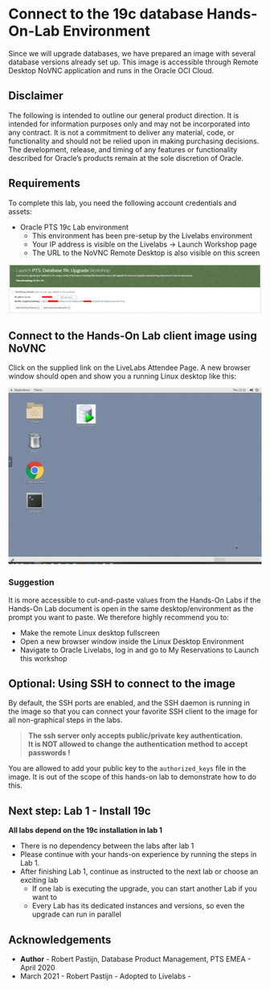 # Connect to the 19c database Hands-On-Lab Environment #

 Since we will upgrade databases, we have prepared an image with several database versions already set up. This image is accessible through Remote Desktop NoVNC application and runs in the Oracle OCI Cloud.

## Disclaimer ##
 The following is intended to outline our general product direction. It is intended for information purposes only and may not be incorporated into any contract. It is not a commitment to deliver any material, code, or functionality and should not be relied upon in making purchasing decisions. The development, release, and timing of any features or functionality described for Oracle’s products remain at the sole discretion of Oracle.

## Requirements ##

 To complete this lab, you need the following account credentials and assets:

- Oracle PTS 19c Lab environment
    - This environment has been pre-setup by the Livelabs environment
    - Your IP address is visible on the Livelabs -> Launch Workshop page
    - The URL to the NoVNC Remote Desktop is also visible on this screen


 ![](./images/01-LL-details.png)

## Connect to the Hands-On Lab client image using NoVNC ##

 Click on the supplied link on the LiveLabs Attendee Page. A new browser window should open and show you a running Linux desktop like this:

 ![](./images/02-NoVNC-Desktop.png)

### Suggestion ####

 It is more accessible to cut-and-paste values from the Hands-On Labs if the Hands-On Lab document is open in the same desktop/environment as the prompt you want to paste. We therefore highly recommend you to:

- Make the remote Linux desktop fullscreen
- Open a new browser window inside the Linux Desktop Environment
- Navigate to Oracle Livelabs, log in and go to My Reservations to Launch this workshop

## Optional: Using SSH to connect to the image ##

 By default, the SSH ports are enabled, and the SSH daemon is running in the image so that you can connect your favorite SSH client to the image for all non-graphical steps in the labs.

 > **The ssh server only accepts public/private key authentication. <br>
 > It is NOT allowed to change the authentication method to accept passwords !**

 You are allowed to add your public key to the `authorized_keys` file in the image.
 It is out of the scope of this hands-on lab to demonstrate how to do this.

## Next step: Lab 1 - Install 19c ##

**All labs depend on the 19c installation in lab 1**

- There is no dependency between the labs after lab 1
- Please continue with your hands-on experience by running the steps in Lab 1.
- After finishing Lab 1, continue as instructed to the next lab or choose an exciting lab
    - If one lab is executing the upgrade, you can start another Lab if you want to
    - Every Lab has its dedicated instances and versions, so even the upgrade can run in parallel

## Acknowledgements ##

- **Author** - Robert Pastijn, Database Product Management, PTS EMEA - April 2020
- March 2021 - Robert Pastijn - Adopted to Livelabs -